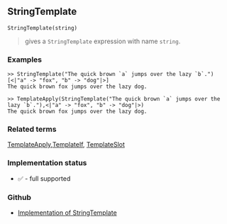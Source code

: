 ## StringTemplate

```
StringTemplate(string)
```

> gives a  `StringTemplate` expression with name `string`.
	 

### Examples

```
>> StringTemplate("The quick brown `a` jumps over the lazy `b`.")[<|"a" -> "fox", "b" -> "dog"|>]
The quick brown fox jumps over the lazy dog.

>> TemplateApply(StringTemplate("The quick brown `a` jumps over the lazy `b`."),<|"a" -> "fox", "b" -> "dog"|>)
The quick brown fox jumps over the lazy dog.
```

### Related terms 
[TemplateApply](TemplateApply.md),[TemplateIf](TemplateIf.md), [TemplateSlot](TemplateSlot.md)






### Implementation status

* &#x2705; - full supported

### Github

* [Implementation of StringTemplate](https://github.com/axkr/symja_android_library/blob/master/symja_android_library/matheclipse-core/src/main/java/org/matheclipse/core/builtin/StringFunctions.java#L2843) 
